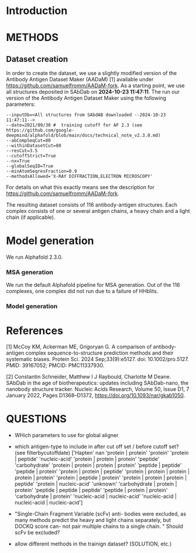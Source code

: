 # Introduction



# METHODS

## Dataset creation

In order to create the dataset, we use a slightly modified version of the Antibody Antigen Dataset Maker (AADaM) [1] available under https://github.com/samuelfromm/AADaM-fork.
As a starting point, we use all structures deposited in SAbDab on **2024-10-23 11:47:11**. The run our version of the Antibody Antigen Dataset Maker using the following parameters:

```
--inputDb=<All structures from SAbdAB downloaded --2024-10-23 11:47:11-->
--date=2021/09/30 #  training cutoff for AF 2.3 (see https://github.com/google-deepmind/alphafold/blob/main/docs/technical_note_v2.3.0.md)
--abCompSeqCut=80
--withinDatasetCut=80
--resCut=3.5
--cutoffStrict=True
--nx=True
--globalSeqID=True
--minAtomSeqresFraction=0.9
--methodsAllowed='X-RAY DIFFRACTION,ELECTRON MICROSCOPY'
```

For details on what this exactly means see the description for https://github.com/samuelfromm/AADaM-fork. 


The resulting dataset consists of 116 antibody-antigen structures. Each complex consists of one or several antigen chains, a heavy chain and a light chain (if applicable).

# Model generation

We run Alphafold 2.3.0.

### MSA generation

We run the default Alphafold pipeline for MSA generation. Out of the 116 complexes, one complex did not run due to a failure of HHblits.

### Model generation



# References

[1] McCoy KM, Ackerman ME, Grigoryan G. A comparison of antibody-antigen complex sequence-to-structure prediction methods and their systematic biases. Protein Sci. 2024 Sep;33(9):e5127. doi: 10.1002/pro.5127. PMID: 39167052; PMCID: PMC11337930.

[2] Constantin Schneider, Matthew I J Raybould, Charlotte M Deane. SAbDab in the age of biotherapeutics: updates including SAbDab-nano, the nanobody structure tracker. Nucleic Acids Research, Volume 50, Issue D1, 7 January 2022, Pages D1368–D1372, https://doi.org/10.1093/nar/gkab1050.




 # QUESTIONS

 - WHich parameters to use for global aligner
 - which antigen-type to include in after cut off set / before cutoff set? (see filterbycutoffdate)
 ['Hapten' nan 'protein | protein' 'protein' 'protein | peptide'
 'nucleic-acid' 'protein | protein | protein' 'peptide' 'carbohydrate'
 'protein | protein | protein | protein' 'peptide | peptide'
 'peptide | protein' 'protein | protein | peptide'
 'protein | protein | protein | protein | protein'
 'protein | peptide | protein' 'protein | protein | protein | peptide'
 'protein | nucleic-acid' 'unknown' 'carbohydrate | protein | protein'
 'peptide | peptide | peptide' 'peptide | protein | protein'
 'carbohydrate | protein' 'nucleic-acid | nucleic-acid'
 'nucleic-acid | nucleic-acid | nucleic-acid']

 - "Single-Chain Fragment Variable (scFv) anti-
bodies were excluded, as many methods predict the
heavy and light chains separately, but DOCKQ score can-
not pair multiple chains to a single chain. "
Should scFv be excluded?
- allow different methods in the trainign dataset? (SOLUTION, etc.)